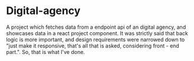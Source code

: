 # Digital-agency
A project which fetches data from a endpoint api of an digital agency, and showcases data in a react project component. It was strictly said that back logic is more important, and design requirements were narrowed down to "just make it responsive, that's all that is asked, considering front - end part.". So, that is what I've done.
